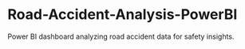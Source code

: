 # Road-Accident-Analysis-PowerBI
Power BI dashboard analyzing road accident data for safety insights.
